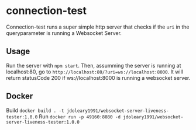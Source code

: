 # connection-test

Connection-test runs a super simple http server that checks if the `uri` in the queryparameter is running a Websocket Server.

## Usage

Run the server with `npm start`.
Then, assumming the server is running at localhost:80, go to `http://localhost:80/?uri=ws://localhost:8000`. It will return statusCode 200 if ws://localhost:8000 is running a websocket server.

## Docker

Build
`docker build . -t jdoleary1991/websocket-server-liveness-tester:1.0.0`
Run
`docker run -p 49160:8080 -d jdoleary1991/websocket-server-liveness-tester:1.0.0`
